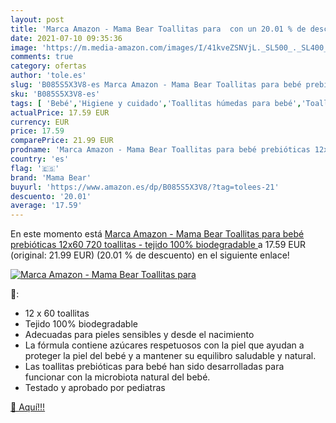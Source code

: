 ```yaml
---
layout: post
title: 'Marca Amazon - Mama Bear Toallitas para  con un 20.01 % de descuento'
date: 2021-07-10 09:35:36
image: 'https://m.media-amazon.com/images/I/41kveZSNVjL._SL500_._SL400_.jpg'
comments: true
category: ofertas
author: 'tole.es'
slug: 'B085S5X3V8-es Marca Amazon - Mama Bear Toallitas para bebé prebióticas...'
sku: 'B085S5X3V8-es'
tags: [ 'Bebé','Higiene y cuidado','Toallitas húmedas para bebé','Toallitas y accesorios para bebé','bear','bebé','mama','mama bear', ]
actualPrice: 17.59 EUR
currency: EUR
price: 17.59
comparePrice: 21.99 EUR
prodname: 'Marca Amazon - Mama Bear Toallitas para bebé prebióticas 12x60  720 toallitas - tejido 100% biodegradable '
country: 'es'
flag: '🇪🇸'
brand: 'Mama Bear'
buyurl: 'https://www.amazon.es/dp/B085S5X3V8/?tag=tolees-21'
descuento: '20.01'
average: '17.59'
---
```


En este momento está [Marca Amazon - Mama Bear Toallitas para bebé prebióticas 12x60  720 toallitas - tejido 100% biodegradable ](https://www.amazon.es/dp/B085S5X3V8/?tag=tolees-21) a 17.59 EUR (original: 21.99 EUR) (20.01 %  de descuento) en el siguiente enlace!

[![Marca Amazon - Mama Bear Toallitas para ](https://m.media-amazon.com/images/I/41kveZSNVjL._SL500_._SL400_.jpg)](https://www.amazon.es/dp/B085S5X3V8/?tag=tolees-21)

🔎:

- 12 x 60 toallitas
- Tejido 100% biodegradable
- Adecuadas para pieles sensibles y desde el nacimiento
- La fórmula contiene azúcares respetuosos con la piel que ayudan a proteger la piel del bebé y a mantener su equilibro saludable y natural.
- Las toallitas prebióticas para bebé han sido desarrolladas para funcionar con la microbiota natural del bebé.
- Testado y aprobado por pediatras

[🛒 Aquí!!!](https://www.amazon.es/dp/B085S5X3V8/?tag=tolees-21)
